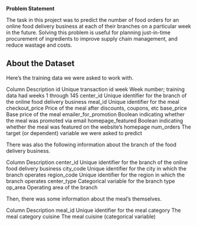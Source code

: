 **Problem Statement**

The task in this project was to predict the number of food orders for an online food delivery business at each of their branches on a particular week in the future.
Solving this problem is useful for planning just-in-time procurement of ingredients to improve supply chain management, and reduce wastage and costs.

## About the Dataset
Here’s the training data we were asked to work with.

Column	Description
id	 Unique transaction id
week	 Week number; training data had weeks 1 through 145
center_id	 Unique identifier for the branch of the online food delivery business
meal_id	Unique identifier for the meal
checkout_price	Price of the meal after discounts, coupons, etc
base_price	Base price of the meal
emailer_for_promotion	Boolean indicating whether the meal was promoted via email
homepage_featured	Boolean indicating whether the meal was featured on the website’s homepage
num_orders	The target (or dependent) variable we were asked to predict


There was also the following information about the branch of the food delivery business.

Column	Description
center_id	Unique identifier for the branch of the online food delivery business
city_code	Unique identifier for the city in which the branch operates
region_code	Unique identifier for the region in which the branch operates
center_type	Categorical variable for the branch type
op_area	Operating area of the branch


Then, there was some information about the meal’s themselves.

Column	Description
meal_id	Unique identifier for the meal
category	The meal category
cuisine	The meal cuisine (categorical variable)


